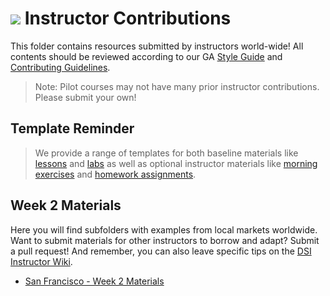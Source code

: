 # ![](https://ga-dash.s3.amazonaws.com/production/assets/logo-9f88ae6c9c3871690e33280fcf557f33.png) Instructor Contributions

This folder contains resources submitted by instructors world-wide! All contents should be reviewed according to our GA [Style Guide](../../../../templates/styleguide.md) and [Contributing Guidelines](../../../../contributing.md).

> Note: Pilot courses may not have many prior instructor contributions. Please submit your own!

## Template Reminder
> We provide a range of templates for both baseline materials like [lessons](../../../../templates/baseline-lessons/template-lesson.md) and [labs](../../../../templates/baseline-labs/template-lab.md) as well as optional instructor materials like [morning exercises](../../../../templates/instructor-morning-exercises/template-morning-exercise.md) and [homework assignments](../../../../templates/instructor-homework/template-homework.md).

## Week 2 Materials

Here you will find subfolders with examples from local markets worldwide. Want to submit materials for other instructors to borrow and adapt? Submit a pull request! And remember, you can also leave specific tips on the [DSI Instructor Wiki](https://github.com/generalassembly-studio/dsi-course-materials/wiki).


- [San Francisco - Week 2 Materials](./SF-DSI-1/)
